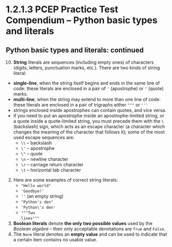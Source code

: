 # 1.2.1.3 PCEP Practice Test Compendium – Python basic types and literals

## **Python basic types and literals: continued**

10. **String** literals are sequences (including empty ones) of characters (digits, letters, punctuation marks, etc.). There are two kinds of string literal:
   * **single-line**, when the string itself begins and ends in the same line of code: these literals are enclosed in a pair of `'` (apostrophe) or `"` (quote) marks.
   * **multi-line**, when the string may extend to more than one line of code: these literals are enclosed in a pair of trigraphs either `"""` or `'''`
   * strings enclosed inside apostrophes can contain quotes, and vice versa.
   * if you need to put an apostrophe inside an apostrophe-limited string, or a quote inside a quote-limited string, you must precede them with the `\` (backslash) sign, which acts as an escape character (a character which changes the meaning of the character that follows it); some of the most used escape sequences are:
     * `\\` – backslash
     * `\'` – apostrophe
     * `\"` – quote
     * `\n` – newline character
     * `\r` – carriage return character
     * `\t` – horizontal tab character
2. Here are some examples of correct string literals:
   * `"Hello world"`
   * `'Goodbye!'`
   * `''` (an empty string)
   * `"Python's den"`
   * `'Python\'s den'`
   * `"""Two`\
     `lines"""`
3. **Boolean literals** denote **the only two possible values** used by the _Boolean algebra_ – their only acceptable denotations are `True` and `False`.
4. The `None` literal denotes an **empty value** and can be used to indicate that a certain item contains no usable value.
